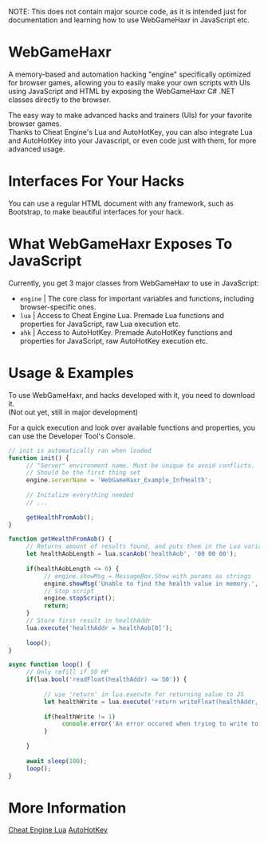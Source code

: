 NOTE: This does not contain major source code, as it is intended just for documentation and learning how to use WebGameHaxr in JavaScript etc.

# WebGameHaxr
A memory-based and automation hacking "engine" specifically optimized for browser games, allowing you to easily make your own scripts with UIs using JavaScript and HTML by exposing the WebGameHaxr C# .NET classes directly to the browser.

The easy way to make advanced hacks and trainers (UIs) for your favorite browser games.  
Thanks to Cheat Engine's Lua and AutoHotKey, you can also integrate Lua and AutoHotKey into your Javascript, or even code just with them, for more advanced usage.

# Interfaces For Your Hacks
You can use a regular HTML document with any framework, such as Bootstrap, to make beautiful interfaces for your hack.

# What WebGameHaxr Exposes To JavaScript
Currently, you get 3 major classes from WebGameHaxr to use in JavaScript:
- `engine` | The core class for important variables and functions, including browser-specific ones.
- `lua`    | Access to Cheat Engine Lua. Premade Lua functions and properties for JavaScript, raw Lua execution etc.
- `ahk`    | Access to AutoHotKey. Premade AutoHotKey functions and properties for JavaScript, raw AutoHotKey execution etc.

# Usage & Examples
To use WebGameHaxr, and hacks developed with it, you need to download it.  
(Not out yet, still in major development)

For a quick execution and look over available functions and properties, you can use the Developer Tool's Console.
```javascript
// init is automatically ran when loaded
function init() {
     // "Server" environment name. Must be unique to avoid conflicts.
     // Should be the first thing set
     engine.serverName = 'WebGameHaxr_Example_InfHealth';
     
     // Initalize everything needed
     // ...
     
     getHealthFromAob();
}

function getHealthFromAob() {
     // Returns amount of results found, and puts them in the Lua variable 'healthAob'
     let healthAobLength = lua.scanAob('healthAob', '00 00 00');
     
     if(healthAobLength <= 0) {
          // engine.showMsg = MessageBox.Show with params as strings
          engine.showMsg('Unable to find the health value in memory.', 'Could not find health value');
          // Stop script
          engine.stopScript();
          return;
     }
     // Store first result in healthAddr
     lua.execute('healthAddr = healthAob[0]');
     
     loop();
}

async function loop() {
     // Only refill if 50 HP
     if(lua.bool('readFloat(healthAddr) <= 50')) {
     
          // use 'return' in lua.execute for returning value to JS
          let healthWrite = lua.execute('return writeFloat(healthAddr, 100)');
          
          if(healthWrite != 1) 
               console.error('An error occured when trying to write to health value.');
          }
          
     }
     
     await sleep(100);
     loop();
}

```

# More Information
[Cheat Engine Lua](http://wiki.cheatengine.org/index.php?title=Lua)
[AutoHotKey](https://autohotkey.com/docs/AutoHotkey.htm)
